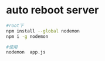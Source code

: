 #  auto reboot server

```bash
#root下
npm install --global nodemon
npm i -g nodemon

#使用
nodemon  app.js
```

